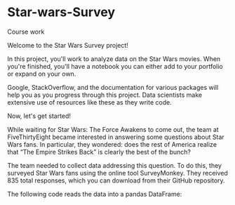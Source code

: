 # Star-wars-Survey

Course work

Welcome to the Star Wars Survey project!

In this project, you'll work to analyze data on the Star Wars movies. When you're finished, you'll have a notebook you can either add to your portfolio or expand on your own.

Google, StackOverflow, and the documentation for various packages will help you as you progress through this project. Data scientists make extensive use of resources like these as they write code.

Now, let's get started!

While waiting for Star Wars: The Force Awakens to come out, the team at FiveThirtyEight became interested in answering some questions about Star Wars fans. In particular, they wondered: does the rest of America realize that “The Empire Strikes Back” is clearly the best of the bunch?

The team needed to collect data addressing this question. To do this, they surveyed Star Wars fans using the online tool SurveyMonkey. They received 835 total responses, which you can download from their GitHub repository.

The following code reads the data into a pandas DataFrame:
